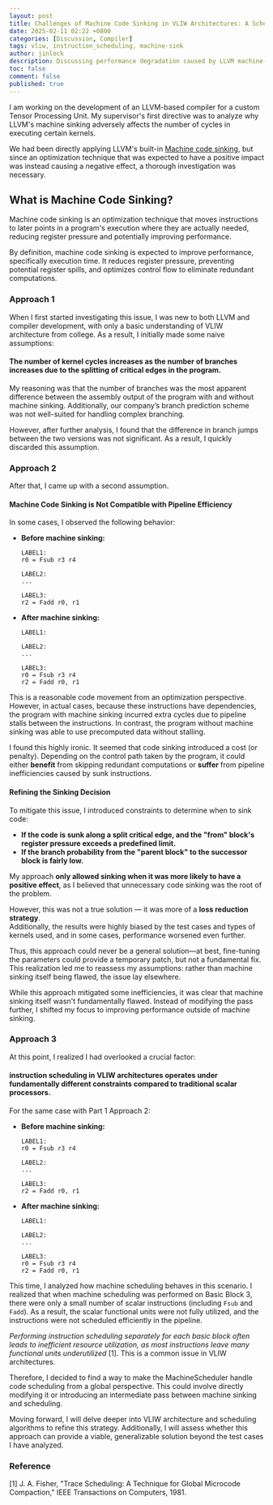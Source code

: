 ```yaml
---
layout: post
title: Challenges of Machine Code Sinking in VLIW Architectures: A Scheduling Perspective
date: 2025-02-11 02:22 +0800
categories: [Discussion, Compiler]
tags: vliw, instruction_scheduling, machine-sink
author: jinlock
description: Discussing performance degradation caused by LLVM machine-sink and possible solutions
toc: false
comment: false
published: true
---
```


I am working on the development of an LLVM-based compiler for a custom Tensor Processing Unit. My supervisor's first directive was to analyze why LLVM's machine sinking adversely affects the number of cycles in executing certain kernels. 

We had been directly applying LLVM's built-in [Machine code sinking](https://llvm.org/doxygen/MachineSink_8cpp_source.html), but since an optimization technique that was expected to have a positive impact was instead causing a negative effect, a thorough investigation was necessary.

## What is Machine Code Sinking?
Machine code sinking is an optimization technique that moves instructions to later points in a program's execution where they are actually needed, reducing register pressure and potentially improving performance.  

By definition, machine code sinking is expected to improve performance, specifically execution time. It reduces register pressure, preventing potential register spills, and optimizes control flow to eliminate redundant computations.

### Approach 1

When I first started investigating this issue, I was new to both LLVM and compiler development, with only a basic understanding of VLIW architecture from college. As a result, I initially made some naive assumptions:  

#### The number of kernel cycles increases as the number of branches increases due to the splitting of critical edges in the program.
   
My reasoning was that the number of branches was the most apparent difference between the assembly output of the program with and without machine sinking. Additionally, our company’s branch prediction scheme was not well-suited for handling complex branching.  
   
However, after further analysis, I found that the difference in branch jumps between the two versions was not significant. As a result, I quickly discarded this assumption.

### Approach 2 

After that, I came up with a second assumption.  

#### Machine Code Sinking is Not Compatible with Pipeline Efficiency  

In some cases, I observed the following behavior:  

- **Before machine sinking:**  
    ```assembly
    LABEL1:
    r0 = Fsub r3 r4

    LABEL2:
    ...

    LABEL3:
    r2 = Fadd r0, r1
    ```  

- **After machine sinking:**  
    ```assembly
    LABEL1:

    LABEL2:
    ...

    LABEL3:
    r0 = Fsub r3 r4
    r2 = Fadd r0, r1
    ```  

This is a reasonable code movement from an optimization perspective. However, in actual cases, because these instructions have dependencies, the program with machine sinking incurred extra cycles due to pipeline stalls between the instructions. In contrast, the program without machine sinking was able to use precomputed data without stalling.  

I found this highly ironic. It seemed that code sinking introduced a cost (or penalty). Depending on the control path taken by the program, it could either **benefit** from skipping redundant computations or **suffer** from pipeline inefficiencies caused by sunk instructions.  

#### Refining the Sinking Decision 
To mitigate this issue, I introduced constraints to determine when to sink code:  
- **If the code is sunk along a split critical edge, and the "from" block's register pressure exceeds a predefined limit.**  
- **If the branch probability from the "parent block" to the successor block is fairly low.**  

My approach **only allowed sinking when it was more likely to have a positive effect**, as I believed that unnecessary code sinking was the root of the problem. 

However, this was not a true solution — it was more of a **loss reduction strategy**.  
Additionally, the results were highly biased by the test cases and types of kernels used, and in some cases, performance worsened even further.

Thus, this approach could never be a general solution—at best, fine-tuning the parameters could provide a temporary patch, but not a fundamental fix. This realization led me to reassess my assumptions: rather than machine sinking itself being flawed, the issue lay elsewhere.

While this approach mitigated some inefficiencies, it was clear that machine sinking itself wasn't fundamentally flawed. Instead of modifying the pass further, I shifted my focus to improving performance outside of machine sinking.

### Approach 3

At this point, I realized I had overlooked a crucial factor: 
#### instruction scheduling in VLIW architectures operates under fundamentally different constraints compared to traditional scalar processors.

For the same case with Part 1 Approach 2:

- **Before machine sinking:**  
    ```assembly
    LABEL1:
    r0 = Fsub r3 r4

    LABEL2:
    ...

    LABEL3:
    r2 = Fadd r0, r1
    ```  

- **After machine sinking:**  
    ```assembly
    LABEL1:

    LABEL2:
    ...

    LABEL3:
    r0 = Fsub r3 r4
    r2 = Fadd r0, r1
    ```  

This time, I analyzed how machine scheduling behaves in this scenario.
I realized that when machine scheduling was performed on Basic Block 3, there were only a small number of scalar instructions (including `Fsub` and `Fadd`). As a result, the scalar functional units were not fully utilized, and the instructions were not scheduled efficiently in the pipeline.

*Performing instruction scheduling separately for each basic block often leads to inefficient resource utilization, as most instructions leave many functional units underutilized* [1]. This is a common issue in VLIW architectures.

Therefore, I decided to find a way to make the MachineScheduler handle code scheduling from a global perspective. This could involve directly modifying it or introducing an intermediate pass between machine sinking and scheduling.

Moving forward, I will delve deeper into VLIW architecture and scheduling algorithms to refine this strategy. Additionally, I will assess whether this approach can provide a viable, generalizable solution beyond the test cases I have analyzed.

### Reference
[1] J. A. Fisher, "Trace Scheduling: A Technique for Global Microcode Compaction," IEEE Transactions on Computers, 1981.